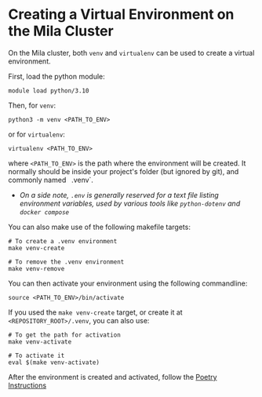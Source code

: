 # Creating a Virtual Environment on the Mila Cluster

On the Mila cluster, both `venv` and `virtualenv` can be used to create a virtual
environment.

First, load the python module:

```
module load python/3.10
```

Then, for `venv`:

```
python3 -m venv <PATH_TO_ENV>
```

or for `virtualenv`:

```
virtualenv <PATH_TO_ENV>
```

where `<PATH_TO_ENV>` is the path where the environment will be created. It normally
should be inside your project's folder (but ignored by git), and commonly named `
`.venv`. 

* _On a side note, `.env` is generally reserved for a text file listing 
  environment variables, used by various tools like `python-dotenv` and `docker compose`_

You can also make use of the following makefile targets:

```shell
# To create a .venv environment
make venv-create
```

```shell
# To remove the .venv environment
make venv-remove
```

You can then activate your environment using the following commandline:

```
source <PATH_TO_ENV>/bin/activate
```

If you used the `make venv-create` target, or create it at `<REPOSITORY_ROOT>/.venv`,
you can also use:

```shell
# To get the path for activation
make venv-activate
```

```shell
# To activate it
eval $(make venv-activate)
```

After the environment is created and activated, follow the [Poetry Instructions](../README.md#poetry)
